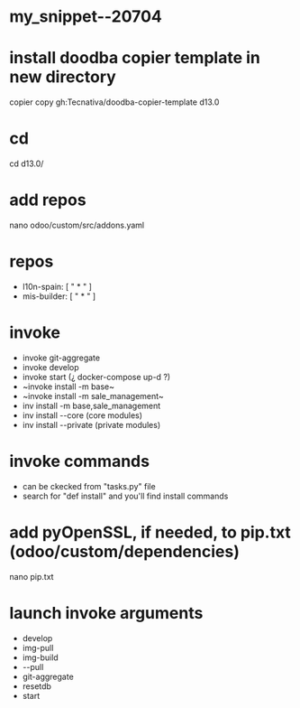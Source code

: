 # my_snippet--20704


# install doodba copier template in new directory
copier copy gh:Tecnativa/doodba-copier-template d13.0


# cd
cd d13.0/


# add repos
nano odoo/custom/src/addons.yaml


# repos
- l10n-spain: [ " * " ]
- mis-builder: [ " * " ]


# invoke
- invoke git-aggregate
- invoke develop
- invoke start (¿ docker-compose up-d ?)
- ~invoke install -m base~
- ~invoke install -m sale_management~
- inv install -m base,sale_management
- inv install --core (core modules)
- inv install --private (private modules)


# invoke commands
- can be ckecked from "tasks.py" file
- search for "def install" and you'll find install commands


# add pyOpenSSL, if needed, to pip.txt (odoo/custom/dependencies)
nano pip.txt


# launch invoke arguments
- develop 
- img-pull 
- img-build 
- --pull 
- git-aggregate 
- resetdb 
- start

